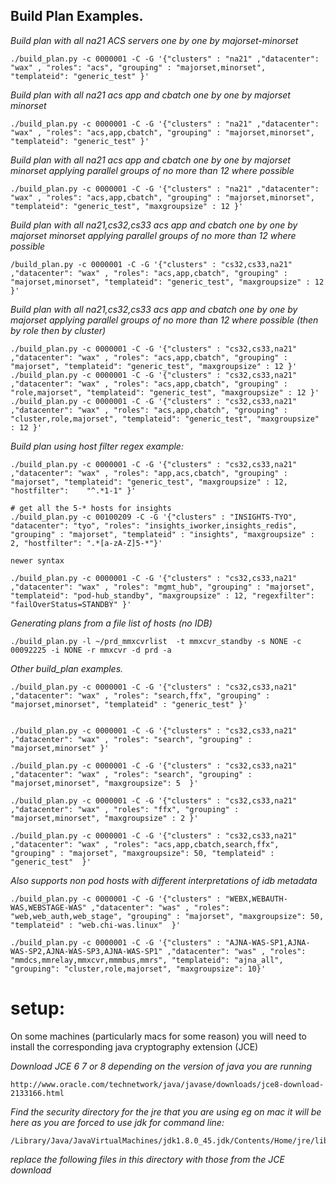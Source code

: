 ## Build Plan Examples.

 _Build plan with all na21 ACS servers one by one by majorset-minorset_

	./build_plan.py -c 0000001 -C -G '{"clusters" : "na21" ,"datacenter": "wax" , "roles": "acs", "grouping" : "majorset,minorset", "templateid": "generic_test" }'


 _Build plan with  all na21 acs app and cbatch one by one by majorset minorset_

	./build_plan.py -c 0000001 -C -G '{"clusters" : "na21" ,"datacenter": "wax" , "roles": "acs,app,cbatch", "grouping" : "majorset,minorset", "templateid": "generic_test" }'

 _Build plan with  all na21 acs app and cbatch one by one by majorset minorset applying parallel groups of no more than 12 where possible_

	./build_plan.py -c 0000001 -C -G '{"clusters" : "na21" ,"datacenter": "wax" , "roles": "acs,app,cbatch", "grouping" : "majorset,minorset", "templateid": "generic_test", "maxgroupsize" : 12 }'

 _Build plan with  all na21,cs32,cs33 acs app and cbatch one by one by majorset minorset applying parallel groups of no more than 12 where possible_

	/build_plan.py -c 0000001 -C -G '{"clusters" : "cs32,cs33,na21" ,"datacenter": "wax" , "roles": "acs,app,cbatch", "grouping" : "majorset,minorset", "templateid": "generic_test", "maxgroupsize" : 12 }'

 _Build plan with all na21,cs32,cs33 acs app and cbatch one by one by majorset applying parallel groups of no more than 12 where possible (then by role then by cluster)_

	./build_plan.py -c 0000001 -C -G '{"clusters" : "cs32,cs33,na21" ,"datacenter": "wax" , "roles": "acs,app,cbatch", "grouping" : "majorset", "templateid": "generic_test", "maxgroupsize" : 12 }'
	./build_plan.py -c 0000001 -C -G '{"clusters" : "cs32,cs33,na21" ,"datacenter": "wax" , "roles": "acs,app,cbatch", "grouping" : "role,majorset", "templateid": "generic_test", "maxgroupsize" : 12 }'
	./build_plan.py -c 0000001 -C -G '{"clusters" : "cs32,cs33,na21" ,"datacenter": "wax" , "roles": "acs,app,cbatch", "grouping" : "cluster,role,majorset", "templateid": "generic_test", "maxgroupsize" : 12 }'

 _Build plan using  host filter regex example:_

	./build_plan.py -c 0000001 -C -G '{"clusters" : "cs32,cs33,na21" ,"datacenter": "wax" , "roles": "app,acs,cbatch", "grouping" : "majorset", "templateid": "generic_test", "maxgroupsize" : 12, "hostfilter": 	"^.*1-1" }'

	# get all the 5-* hosts for insights
	./build_plan.py -c 00100209 -C -G '{"clusters" : "INSIGHTS-TYO", "datacenter": "tyo", "roles": "insights_iworker,insights_redis", "grouping" : "majorset", "templateid" : "insights", "maxgroupsize" : 2, "hostfilter": ".*[a-zA-Z]5-*"}'

	newer syntax

	./build_plan.py -c 0000001 -C -G '{"clusters" : "cs32,cs33,na21" ,"datacenter": "wax" , "roles": "mgmt_hub", "grouping" : "majorset", "templateid": "pod-hub_standby", "maxgroupsize" : 12, "regexfilter": 	"failOverStatus=STANDBY" }'

 _Generating plans from a file list of hosts (no IDB)_

	./build_plan.py -l ~/prd_mmxcvrlist  -t mmxcvr_standby -s NONE -c 00092225 -i NONE -r mmxcvr -d prd -a

 _Other build_plan examples._

	./build_plan.py -c 0000001 -C -G '{"clusters" : "cs32,cs33,na21" ,"datacenter": "wax" , "roles": "search,ffx", "grouping" : "majorset,minorset", "templateid" : "generic_test" }'


	./build_plan.py -c 0000001 -C -G '{"clusters" : "cs32,cs33,na21" ,"datacenter": "wax" , "roles": "search", "grouping" : "majorset,minorset" }'

	./build_plan.py -c 0000001 -C -G '{"clusters" : "cs32,cs33,na21" ,"datacenter": "wax" , "roles": "search", "grouping" : "majorset,minorset", "maxgroupsize": 5  }'

	./build_plan.py -c 0000001 -C -G '{"clusters" : "cs32,cs33,na21" ,"datacenter": "wax" , "roles": "ffx", "grouping" : "majorset,minorset", "maxgroupsize" : 2 }'

	./build_plan.py -c 0000001 -C -G '{"clusters" : "cs32,cs33,na21" ,"datacenter": "wax" , "roles": "acs,app,cbatch,search,ffx", "grouping" : "majorset", "maxgroupsize": 50, "templateid" : "generic_test"  }'

 _Also supports non pod hosts with different interpretations of idb metadata_

	./build_plan.py -c 0000001 -C -G '{"clusters" : "WEBX,WEBAUTH-WAS,WEBSTAGE-WAS" ,"datacenter": "was" , "roles": "web,web_auth,web_stage", "grouping" : "majorset", "maxgroupsize": 50, "templateid" : "web.chi-was.linux"  }'

	./build_plan.py -c 0000001 -C -G '{"clusters" : "AJNA-WAS-SP1,AJNA-WAS-SP2,AJNA-WAS-SP3,AJNA-WAS-SP1" ,"datacenter": "was" , "roles": "mmdcs,mmrelay,mmxcvr,mmmbus,mmrs", "templateid": "ajna_all", "grouping": "cluster,role,majorset", "maxgroupsize": 10}'



setup:
==================
On some machines (particularly macs for some reason) you will need to install the corresponding java cryptography extension (JCE)

_Download JCE 6 7 or 8 depending on the version of java you are running_

	http://www.oracle.com/technetwork/java/javase/downloads/jce8-download-2133166.html

_Find the security directory for the jre that you are using eg on mac it will be here as you are forced to use jdk for command line:_

	/Library/Java/JavaVirtualMachines/jdk1.8.0_45.jdk/Contents/Home/jre/lib/security/

_replace the following files in this directory with those from the JCE download_
